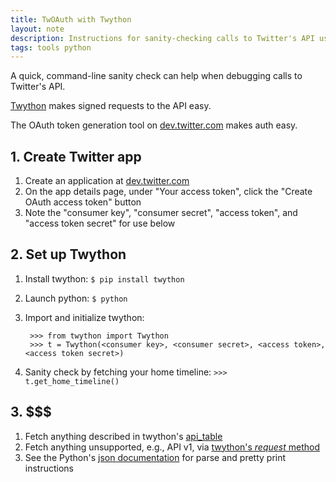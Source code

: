 ```yaml
---
title: TwOAuth with Twython
layout: note
description: Instructions for sanity-checking calls to Twitter's API using Twython
tags: tools python
---
```



A quick, command-line sanity check can help when debugging calls to Twitter's API.

[Twython](https://github.com/ryanmcgrath/twython) makes signed requests to the API easy.

The OAuth token generation tool on [dev.twitter.com](http://dev.twitter.com) makes auth easy.


## 1. Create Twitter app

1. Create an application at [dev.twitter.com](http://dev.twitter.com)
1. On the app details page, under "Your access token", click the "Create OAuth access token" button
1. Note the "consumer key", "consumer secret", "access token", and "access token secret" for use below


## 2. Set up Twython

1. Install twython: `$ pip install twython`
1. Launch python: `$ python`
1. Import and initialize twython:

        >>> from twython import Twython
        >>> t = Twython(<consumer key>, <consumer secret>, <access token>, <access token secret>)

1. Sanity check by fetching your home timeline: `>>> t.get_home_timeline()`


## 3. $$$

1. Fetch anything described in twython's [api_table](https://github.com/ryanmcgrath/twython/blob/master/twython/endpoints.py)
1. Fetch anything unsupported, e.g., API v1, via [twython's _request_ method](https://github.com/ryanmcgrath/twython/blob/master/twython/twython.py#L209)
1. See the Python's [json documentation](http://docs.python.org/2/library/json.html) for parse and pretty print instructions


